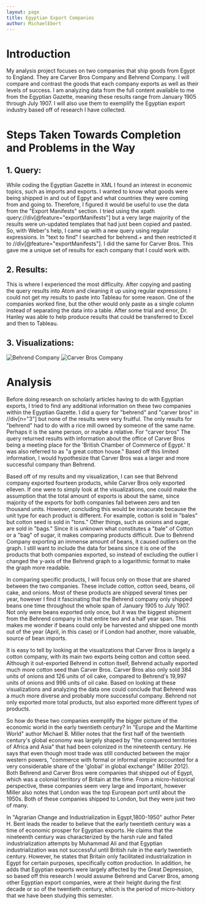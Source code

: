 ```yaml
---
layout: page
title: Egyptian Export Companies
author: MichaelEbert
---
```

# Introduction
My analysis project focuses on two companies that ship goods from Egypt to England.
They are Carver Bros Company and Behrend Company. I will compare and contrast the goods
that each company exports as well as their levels of success. I am analyzing data from the
full content available to me from the Egyptian Gazette, meaning these results range from
January 1905 through July 1907. I will also use them to exemplify the Egyptian export industry
based off of research I have collected.

# Steps Taken Towards Completion and Problems in the Way
## 1. Query:
   While coding the Egyptian Gazette in XML I found an interest in economic topics, such as
   imports and exports. I wanted to know what goods were being shipped in and out of Egpyt and what
   countries they were coming from and going to. Therefore, I figured it would be useful to use the data
   from the "Export Manifests" section. I tried using the xpath query://div[@feature="exportManifests"]
   but a very large majority of the results were un-updated templates that had just been copied and pasted.
   So, with Weber's help, I came up with a new query using regular expressions. In "text to find" I searched
   for behrend.+ and then restricted it to //div[@feature="exportManifests"]. I did the same for Carver Bros.
   This gave me a unique set of results for each company that I could work with.

## 2. Results:
   This is where I experienced the most difficulty. After copying and pasting the query results into Atom
   and cleaning it up using regular expressions I could not get my results to paste into Tableau for some
   reason. One of the companies worked fine, but the other would only paste as a single column instead of
   separating the data into a table. After some trial and error, Dr. Hanley was able to help produce results
   that could be transferred to Excel and then to Tableau.

## 3. Visualizations:
  ![Behrend Company](https://raw.githubusercontent.com/Mike-Ebert/analysis/master/behrend%20visualization.png)
  ![Carver Bros Company](https://github.com/Mike-Ebert/analysis/blob/master/carver%20bros%20visualization%20update.png)

# Analysis
Before doing research on scholarly articles having to do with Egyptian exports, I tried to find any additional
information on these two companies within the Egyptian Gazette. I did a query for "behrend" and "carver bros" in
//div[n="3"] but none of the results were very fruitful. The only results for "behrend" had to do with a rice mill
owned by someone of the same name. Perhaps it is the same person, or maybe a relative. For "carver bros" The query
returned results with information about the office of Carver Bros being a meeting place for the 'British Chamber of
Commerce of Egypt.' It was also referred to as "a great cotton house." Based off this limited information, I would
hypothesize that Carver Bros was a larger and more successful company than Behrend.

Based off of my results and my visualization, I can see that Behrend company exported fourteen products, while
Carver Bros only exported elleven. If one were to simply look at the visualizations, one could make the assumption
that the total amount of exports is about the same, since majority of the exports for both companies fall between
zero and ten thousand units. However, concluding this would be innacurate because the unit type for each product is
different. For example, cotton is sold in "bales" but cotton seed is sold in "tons." Other things, such as onions and
sugar, are sold in "bags." Since it is unknown what constitutes a "bale" of Cotton or a "bag" of sugar, it makes comparing
products difficult. Due to Behrend Company exporting an immense amount of beans, it caused outliers on the graph. I still want
to include the data for beans since it is one of the products that both companies exported, so instead of excluding the outlier
I changed the y-axis of the Behrend graph to a logarithmic format to make the graph more readable.

In comparing specific products, I will focus only on those that are shared between the two companies. These include cotton,
cotton seed, beans, oil cake, and onions. Most of these products are shipped several times per year, however I find it fascinating that the Behrend company only shipped beans one time throughout the whole span of January 1905 to July 1907.
Not only were beans exported only once, but it was the biggest shipment from the Behrend company in that entire two and a
half year span. This makes me wonder if beans could only be harvested and shipped one month out of the year (April, in this
case) or if London had another, more valuable, source of bean imports.

It is easy to tell by looking at the visualizations that Carver Bros is largely a cotton company, with its main two
exports being cotton and cotton seed. Although it out-exported Behrend in cotton itself, Behrend actually exported much more
cotton seed than Carver Bros.  Carver Bros also only sold 384 units of onions and 126 units of oil cake, compared to Behrend's 19,997 units of onions and 996 units of oil cake. Based on looking at these visualizations and analyzing the data   one could conclude that Behrend was a much more diverse and probably more successful company. Behrend not only exported more total products, but also exported more different types of products.

So how do these two companies exemplify the bigger picture of the economic world in the early twentieth century? In "Europe
and the Maritime World" author Michael B. Miller notes that the first half of the twentieth century's global economy was largely
shaped by "the conquered territories of Africa and Asia" that had been colonized in the nineteenth century. He says that even though most trade was still conducted between the major western powers, "commerce with formal or informal empire accounted for a very considerable share of the 'global' in global exchange" (Miller 2012). Both Behrend and Carver Bros were companies that shipped out of Egypt, which was a colonial territory of Britain at the time. From a micro-historical perspective, these companies seem very large and important, however Miller also notes that London was the top European port until about the 1950s. Both of these companies shipped to London, but they were just two of many.

In "Agrarian Change and Industrialization in Egypt,1800-1950" author Peter H. Bent leads the reader to believe that the early twentieth century was a time of economic prosper for Egyptian exports. He claims that the nineteenth century was characterized by the harsh rule and failed industrialization attempts by Muhammad Ali and that Egyptian industrialization was not successful until British rule in the early twentieth century. However, he states that Britain only facilitated industrialization in Egypt for certain purposes, specifically cotton production. In addition, he adds that Egyptian exports were largely affected by the Great Depression, so based off this research I would assume Behrend and Carver Bros, among other Egyptian export companies, were at their height during the first decade or so of the twentieth century, which is the period of micro-history that we have been studying this semester.
